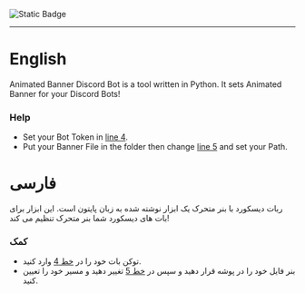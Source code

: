 ![Static Badge](https://img.shields.io/badge/python-%E2%88%9E-blue)
___

# English
Animated Banner Discord Bot is a tool written in Python. It sets Animated Banner for your Discord Bots!
### Help
* Set your Bot Token in [line 4](https://github.com/robonamari/Animated-Banner-Discord-Bot/blob/main/main.py#L4).
* Put your Banner File in the folder then change [line 5](https://github.com/robonamari/Animated-Banner-Discord-Bot/blob/main/main.py#L5) and set your Path.


# فارسی
ربات دیسکورد با بنر متحرک یک ابزار نوشته شده به زبان پایتون است. این ابزار برای بات های دیسکورد شما بنر متحرک تنظیم می کند!
### کمک 
* توکن بات خود را در [خط 4](https://github.com/robonamari/Animated-Banner-Discord-Bot/blob/main/main.py#L4) وارد کنید.
* بنر فایل خود را در پوشه قرار دهید و سپس در [خط 5](https://github.com/robonamari/Animated-Banner-Discord-Bot/blob/main/main.py#L5) تغییر دهید و مسیر خود را تعیین کنید.
